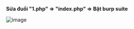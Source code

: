 __Sửa đuổi "1.php" => "index.php" => Bật burp suite__

  ![image](https://user-images.githubusercontent.com/86923385/126905560-7dd89fe2-6ead-4239-9c1d-4e60baeae331.png)

